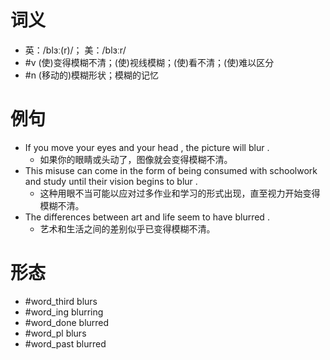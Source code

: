 # 词义
- 英：/blɜː(r)/； 美：/blɜːr/
- #v (使)变得模糊不清；(使)视线模糊；(使)看不清；(使)难以区分
- #n (移动的)模糊形状；模糊的记忆
# 例句
- If you move your eyes and your head , the picture will blur .
	- 如果你的眼睛或头动了，图像就会变得模糊不清。
- This misuse can come in the form of being consumed with schoolwork and study until their vision begins to blur .
	- 这种用眼不当可能以应对过多作业和学习的形式出现，直至视力开始变得模糊不清。
- The differences between art and life seem to have blurred .
	- 艺术和生活之间的差别似乎已变得模糊不清。
# 形态
- #word_third blurs
- #word_ing blurring
- #word_done blurred
- #word_pl blurs
- #word_past blurred
